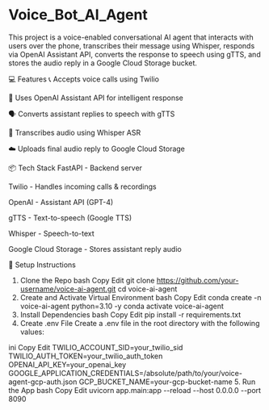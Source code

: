 # Voice_Bot_AI_Agent

This project is a voice-enabled conversational AI agent that interacts with users over the phone, transcribes their message using Whisper, responds via OpenAI Assistant API, converts the response to speech using gTTS, and stores the audio reply in a Google Cloud Storage bucket.

💻 Features
📞 Accepts voice calls using Twilio

🧠 Uses OpenAI Assistant API for intelligent response

🗣 Converts assistant replies to speech with gTTS

🧾 Transcribes audio using Whisper ASR

☁️ Uploads final audio reply to Google Cloud Storage

📦 Tech Stack
FastAPI - Backend server

Twilio - Handles incoming calls & recordings

OpenAI - Assistant API (GPT-4)

gTTS - Text-to-speech (Google TTS)

Whisper - Speech-to-text

Google Cloud Storage - Stores assistant reply audio

🔧 Setup Instructions
1. Clone the Repo
bash
Copy
Edit
git clone https://github.com/your-username/voice-ai-agent.git
cd voice-ai-agent
2. Create and Activate Virtual Environment
bash
Copy
Edit
conda create -n voice-ai-agent python=3.10 -y
conda activate voice-ai-agent
3. Install Dependencies
bash
Copy
Edit
pip install -r requirements.txt
4. Create .env File
Create a .env file in the root directory with the following values:

ini
Copy
Edit
TWILIO_ACCOUNT_SID=your_twilio_sid
TWILIO_AUTH_TOKEN=your_twilio_auth_token
OPENAI_API_KEY=your_openai_key
GOOGLE_APPLICATION_CREDENTIALS=/absolute/path/to/your/voice-agent-gcp-auth.json
GCP_BUCKET_NAME=your-gcp-bucket-name
5. Run the App
bash
Copy
Edit
uvicorn app.main:app --reload --host 0.0.0.0 --port 8090
